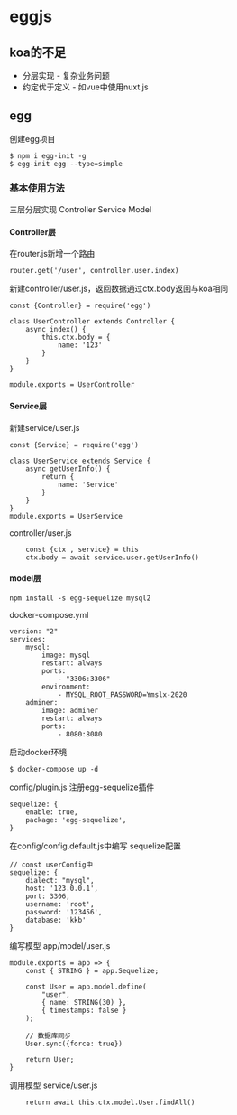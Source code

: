 # eggjs
## koa的不足
* 分层实现 - 复杂业务问题
* 约定优于定义 - 如vue中使用nuxt.js

## egg
创建egg项目
```
$ npm i egg-init -g
$ egg-init egg --type=simple
```
### 基本使用方法
三层分层实现 Controller Service Model
#### Controller层
在router.js新增一个路由
```
router.get('/user', controller.user.index)
```

新建controller/user.js，返回数据通过ctx.body返回与koa相同
```
const {Controller} = require('egg')

class UserController extends Controller {
    async index() {
        this.ctx.body = {
            name: '123'
        }
    }
}

module.exports = UserController
```
#### Service层
新建service/user.js
```
const {Service} = require('egg')

class UserService extends Service {
    async getUserInfo() {
        return {
            name: 'Service'
        }
    }
}
module.exports = UserService
```

controller/user.js
```
    const {ctx , service} = this
    ctx.body = await service.user.getUserInfo()
```
#### model层
```
npm install -s egg-sequelize mysql2
```

docker-compose.yml
```
version: "2"
services:
    mysql:
        image: mysql
        restart: always
        ports:
            - "3306:3306"
        environment:
            - MYSQL_ROOT_PASSWORD=Ymslx-2020
    adminer:
        image: adminer
        restart: always
        ports:
            - 8080:8080
```
启动docker环境
```
$ docker-compose up -d
```

config/plugin.js 注册egg-sequelize插件
```
sequelize: {
    enable: true,
    package: 'egg-sequelize',
}
```
在config/config.default.js中编写 sequelize配置
```
// const userConfig中
sequelize: {
    dialect: "mysql",
    host: '123.0.0.1',
    port: 3306,
    username: 'root',
    password: '123456',
    database: 'kkb'
}
```

编写模型 app/model/user.js
```
module.exports = app => {
    const { STRING } = app.Sequelize;

    const User = app.model.define(
        "user",
        { name: STRING(30) },
        { timestamps: false }
    );

    // 数据库同步
    User.sync({force: true})

    return User;
}
```
调用模型 service/user.js
```
    return await this.ctx.model.User.findAll()
```

